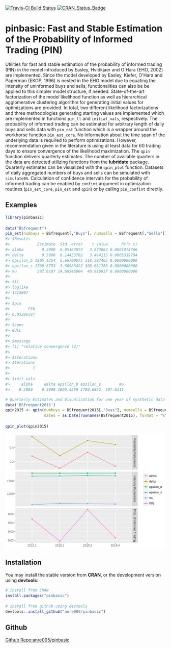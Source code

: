 
<!-- README.md is generated from README.Rmd. Please edit that file -->
[![Travis-CI Build Status](https://travis-ci.org/anre005/pinbasic.svg?branch=master)](https://travis-ci.org/anre005/pinbasic) [![CRAN\_Status\_Badge](http://www.r-pkg.org/badges/version/pinbasic)](http://cran.r-project.org/package=pinbasic)

pinbasic: Fast and Stable Estimation of the Probability of Informed Trading (PIN)
=================================================================================

Utilities for fast and stable estimation of the probability of informed trading (PIN) in the model introduced by Easley, Hvidkjaer and O'Hara (EHO, 2002) are implemented. Since the model developed by Easley, Kiefer, O'Hara and Paperman (EKOP, 1996) is nested in the EHO model due to equating the intensity of uninformed buys and sells, functionalities can also be be applied to this simpler model structure, if needed. State-of-the-art factorization of the model likelihood function as well as hierarchical agglomerative clustering algorithm for generating initial values for optimizations are provided. In total, two different likelihood factorizations and three methodologies generating starting values are implemented which are implemented in functions `pin_ll` and `initial_vals`, respectively. The probability of informed trading can be estimated for arbitrary length of daily buys and sells data with `pin_est` function which is a wrapper around the workhorse function `pin_est_core`. No information about the time span of the underlying data is required to perform optimizations. However, recommendation given in the literature is using at least data for 60 trading days to ensure convergence of the likelihood maximization. The `qpin` function delivers quarterly estimates. The number of available quarters in the data are detected utilizing functions from the **lubridate** package. Quarterly estimates can be visualized with the `qpin_plot` function. Datasets of daily aggregated numbers of buys and sells can be simulated with `simulateBS`. Calculation of confidence intervals for the probability of informed trading can be enabled by `confint` argument in optimization routines (`pin_est_core`, `pin_est` and `qpin`) or by calling `pin_confint` directly.

Examples
--------

``` r
library(pinbasic)

data("BSfrequent")
pin_est(numbuys = BSfrequent[,"Buys"], numsells = BSfrequent[,"Sells"])
#> $Results
#>            Estimate  Std. error    t value      Pr(> t)
#> alpha        0.2000  0.05163873   3.873062 0.0001074766
#> delta        0.5000  0.14433702   3.464115 0.0005319794
#> epsilon_b 1805.4354  5.66700075 318.587465 0.0000000000
#> epsilon_s 1700.6753  5.50983422 308.661788 0.0000000000
#> mu         597.6107 14.60546004  40.916937 0.0000000000
#> 
#> $ll
#> loglike 
#> 1415607 
#> 
#> $pin
#>        PIN 
#> 0.03296587 
#> 
#> $conv
#> NULL
#> 
#> $message
#> [1] "relative convergence (4)"
#> 
#> $iterations
#> Iterations 
#>          1 
#> 
#> $init_vals
#>     alpha     delta epsilon_b epsilon_s        mu 
#>    0.2000    0.5000 1805.4259 1700.6852  597.6111
```

``` r
# Quarterly Estimates and Visualization for one year of synthetic data
data('BSfrequent2015')
qpin2015 <- qpin(numbuys = BSfrequent2015[,"Buys"], numsells = BSfrequent2015[,"Sells"],
                 dates = as.Date(rownames(BSfrequent2015), format = "%Y-%m-%d"))

qpin_plot(qpin2015)
```

![](README-quarterly_pin-1.png)

Installation
------------

You may install the stable version from **CRAN**, or the development version using **devtools**:

``` r
# install from CRAN
install.packages("pinbasic")

# install from github using devtools
devtools::install_github("anre005/pinbasic")
```

Github
------

[Github Repo:anre005/pinbasic](https://github.com/anre005/pinbasic)
